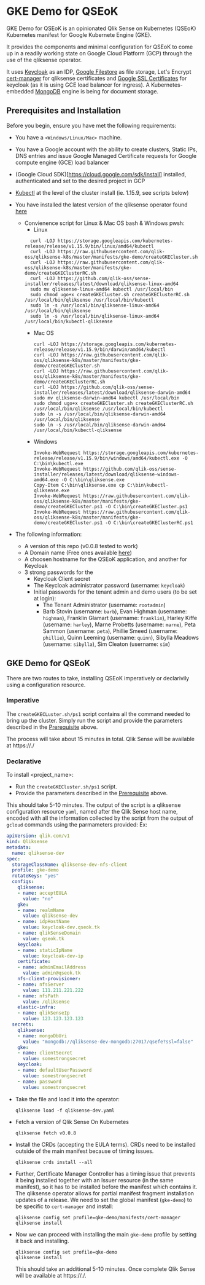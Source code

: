 # GKE Demo for QSEoK

GKE Demo for QSEoK is an opinionated Qlik Sense on Kubernetes (QSEoK) Kubernetes manifest for Google Kubernete Engine (GKE). 

It provides the components and minimal configuration for QSEoK to come up in a readily working state on Google Cloud Platform (GCP) through the use of the qliksense operator.

It uses [Keycloak](https://www.keycloak.org/) as an IDP, [Google Filestore](https://cloud.google.com/filestore) as file storage, Let's Encrypt [cert-manager](https://cert-manager.io/docs/) for qliksense certificates and [Google SSL Certificates](https://cloud.google.com/load-balancing/docs/ssl-certificates/google-managed-certs) for keycloak (as it is using GCE load balancer for ingress). A Kubernetes-embedded [MongoDB](https://www.mongodb.com/kubernetes) engine is being for document storage.

## Prerequisites and Installation

Before you begin, ensure you have met the following requirements:
<!--- These are just example requirements. Add, duplicate or remove as required --->
* You have a `<Windows/Linux/Mac>` machine.
* You have a Google account with the ability to create clusters, Static IPs, DNS entries and issue Google Managed Certificate requests for Google compute engine (GCE) load balancer
* (Google Cloud SDK)[https://cloud.google.com/sdk/install] installed, authenticated and set to the desired project in GCP
* [Kubectl](https://kubernetes.io/docs/tasks/tools/install-kubectl/) at the level of the cluster install (ie. 1.15.9, see scripts below)
* You have installed the latest version of the qliksense operator found [here](https://github.com/qlik-oss/sense-installer)
  - Convienence script for Linux & Mac OS bash & Windows pwsh:
    - Linux
    ```shell
      curl -LOJ https://storage.googleapis.com/kubernetes-release/release/v1.15.9/bin/linux/amd64/kubectl
      curl -LOJ https://raw.githubusercontent.com/qlik-oss/qliksense-k8s/master/manifests/gke-demo/createGKECluster.sh
      curl -LOJ https://raw.githubusercontent.com/qlik-oss/qliksense-k8s/master/manifests/gke-demo/createGKEClusterRC.sh
      curl -LOJ https://github.com/qlik-oss/sense-installer/releases/latest/download/qliksense-linux-amd64
      sudo mv qliksense-linux-amd64 kubectl /usr/local/bin
      sudo chmod ugo+x createGKECluster.sh createGKEClusterRC.sh /usr/local/bin/qliksense /usr/local/bin/kubectl
      sudo ln -s /usr/local/bin/qliksense-linux-amd64 /usr/local/bin/qliksense
      sudo ln -s /usr/local/bin/qliksense-linux-amd64 /usr/local/bin/kubectl-qliksense
      ```
    - Mac OS
      ```shell
      curl -LOJ https://storage.googleapis.com/kubernetes-release/release/v1.15.9/bin/darwin/amd64/kubectl
      curl -LOJ https://raw.githubusercontent.com/qlik-oss/qliksense-k8s/master/manifests/gke-demo/createGKECluster.sh
      curl -LOJ https://raw.githubusercontent.com/qlik-oss/qliksense-k8s/master/manifests/gke-demo/createGKEClusterRC.sh
      curl -LOJ https://github.com/qlik-oss/sense-installer/releases/latest/download/qliksense-darwin-amd64
      sudo mv qliksense-darwin-amd64 kubectl /usr/local/bin
      sudo chmod ugo+x createGKECluster.sh createGKEClusterRC.sh /usr/local/bin/qliksense /usr/local/bin/kubectl
      sudo ln -s /usr/local/bin/qliksense-darwin-amd64 /usr/local/bin/qliksense
      sudo ln -s /usr/local/bin/qliksense-darwin-amd64 /usr/local/bin/kubectl-qliksense
      ```
    - Windows
      ```shell
      Invoke-WebRequest https://storage.googleapis.com/kubernetes-release/release/v1.15.9/bin/windows/amd64/kubectl.exe -O C:\bin\kubectl.exe
      Invoke-WebRequest https://github.com/qlik-oss/sense-installer/releases/latest/download/qliksense-windows-amd64.exe -O C:\bin\qliksense.exe
      Copy-Item C:\bin\qliksense.exe cp C:\bin\kubectl-qliksense.exe
      Invoke-WebRequest https://raw.githubusercontent.com/qlik-oss/qliksense-k8s/master/manifests/gke-demo/createGKECluster.ps1 -O C:\bin\createGKECluster.ps1
      Invoke-WebRequest https://raw.githubusercontent.com/qlik-oss/qliksense-k8s/master/manifests/gke-demo/createGKECluster.ps1 -O C:\bin\createGKEClusterRC.ps1
      ```

* The following information:
    * A version of this repo (v0.0.8 tested to work)
    * A Domain name (Free ones available [here](https://www.freenom.com/))
    * A choosen hostname for the QSEoK application, and another for Keycloak
    * 3 strong passwords for the 
      * Keycloak Client secret
      * The Keycloak administrator password (username: `keycloak`)
      * Initial passwords for the tenant admin and demo users (to be set at login):
        * The Tenant Administrator (username:  `rootadmin`)
        * Barb Stovin (username: `barb`), Evan Highman (username: `highman`), Franklin Glamart (username: `franklin`), Harley Kiffe (username: `harley`), Marne Probetts (username: `marne`), Peta Sammon (username: `peta`), Phillie Smeed (username: `phillie`), Quinn Leeming (username: `quinn`), Sibylla Meadows (username: `sibylla`), Sim Cleaton (username: `sim`)

## GKE Demo for QSEoK

There are two routes to take, installing QSEoK imperatively or declarivily using a configuration resource.

### Imperative

The `createGKECLuster.sh/ps1` script contains all the command needed to bring up the cluster. Simply run the script and provide the parameters described
in the [Prerequisite](#prerequisites-and-installation) above.

The process will take about 15 minutes in total. Qlik Sense will be available at https://<choose hostname for qseok>.<domain name>/

### Declarative
To install <project_name>:

- Run the `createGKECluster.sh/ps1` script. 
- Provide the parameters described in the [Prerequisite](#prerequisites-and-installation) above.

This should take 5-10 minutes.
The output of the script is a qliksense configuration resource `yaml`, named after the Qlik Sense host name, encoded with all the information collected by the script from the output of `gcloud` commands using the parmameters provided:
Ex:
```yaml
apiVersion: qlik.com/v1
kind: Qliksense
metadata:
  name: qliksense-dev
spec:
  storageClassName: qliksense-dev-nfs-client
  profile: gke-demo
  rotateKeys: "yes"
  configs:
    qliksense:
    - name: acceptEULA
      value: "no"
    gke:
    - name: realmName
      value: qliksense-dev
    - name: idpHostName
      value: keycloak-dev.qseok.tk
    - name: qlikSenseDomain
      value: qseok.tk
    keycloak:
    - name: staticIpName
      value: keycloak-dev-ip
    certificate:
    - name: adminEmailAddress
      value: admin@qseok.tk
    nfs-client-provisioner:
    - name: nfsServer
      value: 111.211.221.222
    - name: nfsPath
      value: /qliksense
    elastic-infra:
    - name: qlikSenseIp
      value: 123.123.123.123
  secrets:
    qliksense:
    - name: mongoDbUri
      value: "mongodb://qliksense-dev-mongodb:27017/qsefe?ssl=false"
    gke:
    - name: clientSecret
      value: somestrongsecret
    keycloak:
    - name: defaultUserPassword
      value: somestrongsecret
    - name: password
      value: somestrongsecret
```

* Take the file and load it into the operator:  
  ```shell
  qliksense load -f qliksense-dev.yaml
  ```
* Fetch a version of Qlik Sense On Kubernetes
  ```shell
  qliksense fetch v0.0.8
  ```
* Install the CRDs (accepting the EULA terms). CRDs need to be installed outside of the main manifest because of timing issues.
  ```shell
  qliksense crds install --all
  ```
* Further, Certificate Manager Controller has a timing issue that prevents it being installed together with an Issuer resource (in the same manifest), so it has to be installed before the manifest which contains it. The qliksense operator allows for partial manifest fragment installation updates of a release. We need to set the global manifest (`gke-demo`) to be specific to  `cert-manager` and install:
  ```shell
  qliksense config set profile=qke-demo/manifests/cert-manager
  qliksense install
  ```
* Now we can proceed with installing the main `gke-demo` profile by setting it back and installing.
  ```shell
  qliksense config set profile=qke-demo
  qliksense install
  ```
  
  This should take an additional 5-10 minutes. Once complete Qlik Sense will be available at https://<choose hostname for qseok>.<domain name>/.

  
